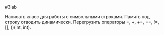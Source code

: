 #3lab

Написать класс для работы с символьными строками. Память под строку отводить динамически. Перегрузить операторы =, +, +=, ==, !=, [], ()(int, int).
